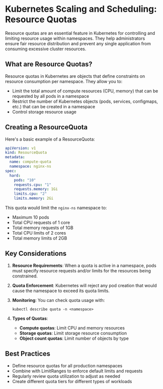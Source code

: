 # Kubernetes Scaling and Scheduling: Resource Quotas

Resource quotas are an essential feature in Kubernetes for controlling and limiting resource usage within namespaces. They help administrators ensure fair resource distribution and prevent any single application from consuming excessive cluster resources.

## What are Resource Quotas?

Resource quotas in Kubernetes are objects that define constraints on resource consumption per namespace. They allow you to:

- Limit the total amount of compute resources (CPU, memory) that can be requested by all pods in a namespace
- Restrict the number of Kubernetes objects (pods, services, configmaps, etc.) that can be created in a namespace
- Control storage resource usage

## Creating a ResourceQuota

Here's a basic example of a ResourceQuota:

```yaml
apiVersion: v1
kind: ResourceQuota
metadata:
  name: compute-quota
  namespace: nginx-ns
spec:
  hard:
    pods: "10"
    requests.cpu: "1"
    requests.memory: 1Gi
    limits.cpu: "2"
    limits.memory: 2Gi
```

This quota would limit the `nginx-ns` namespace to:
- Maximum 10 pods
- Total CPU requests of 1 core
- Total memory requests of 1GB
- Total CPU limits of 2 cores
- Total memory limits of 2GB

## Key Considerations

1. **Resource Requirements**: When a quota is active in a namespace, pods must specify resource requests and/or limits for the resources being constrained.

2. **Quota Enforcement**: Kubernetes will reject any pod creation that would cause the namespace to exceed its quota limits.

3. **Monitoring**: You can check quota usage with:
   ```
   kubectl describe quota -n <namespace>
   ```

4. **Types of Quotas**:
   - **Compute quotas**: Limit CPU and memory resources
   - **Storage quotas**: Limit storage resource consumption
   - **Object count quotas**: Limit number of objects by type

## Best Practices

- Define resource quotas for all production namespaces
- Combine with LimitRanges to enforce default limits and requests
- Regularly review quota utilization to adjust as needed
- Create different quota tiers for different types of workloads
